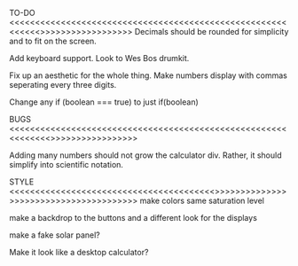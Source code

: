 TO-DO
<<<<<<<<<<<<<<<<<<<<<<<<<<<<<<<<<<<<<<<<<<<<<<<<<<<<<<<<<<<<>>>>>>>>>>>>>>>>>>
Decimals should be rounded for simplicity and to fit on the screen.

Add keyboard support. Look to Wes Bos drumkit.

Fix up an aesthetic for the whole thing. Make numbers display with commas
seperating every three digits.

Change any if (boolean === true) to just if(boolean)

BUGS
<<<<<<<<<<<<<<<<<<<<<<<<<<<<<<<<<<<<<<<<<<<<<<<<<<<<<<<<<<<<<<>>>>>>>>>>>>>>>>>

Adding many numbers should not grow the calculator div. Rather, it should
simplify into scientific notation.

STYLE
<<<<<<<<<<<<<<<<<<<<<<<<<<<<<<<<<<<<<<<<>>>>>>>>>>>>>>>>>>>>>>>>>>>>>>>>>>>>>>>
make colors same saturation level

make a backdrop to the buttons and a different look for the displays

make a fake solar panel?

Make it look like a desktop calculator?
